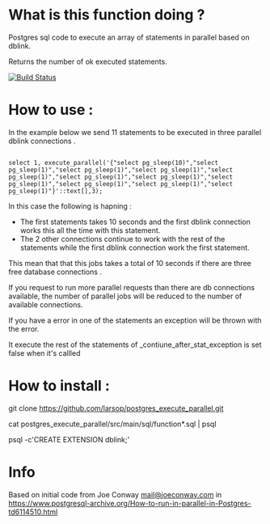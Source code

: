 # What is this function doing ?
Postgres sql code to execute an array of statements in parallel based on dblink.

Returns the number of ok executed statements.

[![Build Status](https://travis-ci.org/larsop/postgres_execute_parallel.svg?branch=master)](https://travis-ci.org/larsop/postgres_execute_parallel)

# How to use :
In the example below we send 11 statements to be executed in three parallel dblink connections .

<pre><code>
select 1, execute_parallel('{"select pg_sleep(10)","select pg_sleep(1)","select pg_sleep(1)","select pg_sleep(1)","select pg_sleep(1)","select pg_sleep(1)","select pg_sleep(1)","select pg_sleep(1)","select pg_sleep(1)","select pg_sleep(1)","select pg_sleep(1)"}'::text[],3);
</pre></code>

In this case the following is hapning :
- The first statements takes 10 seconds and the first dblink connection works this all the time with this statement.
- The 2 other connections continue to work with the rest of the statements while the first dblink connection work the first statement. 

This mean that that this jobs takes a total of 10 seconds if there are three free database connections .

If you request to run more parallel requests than there are db connections available, 
the number of parallel jobs will be reduced to the number of available connections. 

If you have a error in one of the statements an exception will be thrown with the error.

It execute the rest of the statements of _contiune_after_stat_exception is set false when it's callled


# How to install :

git clone https://github.com/larsop/postgres_execute_parallel.git

cat postgres_execute_parallel/src/main/sql/function*.sql | psql

psql -c'CREATE EXTENSION dblink;'

# Info
Based on initial code from Joe Conway <mail@joeconway.com>  in https://www.postgresql-archive.org/How-to-run-in-parallel-in-Postgres-td6114510.html
 

